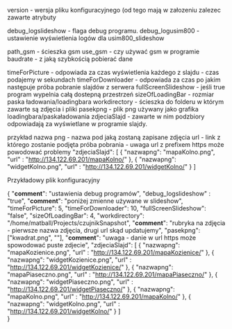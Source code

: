 version - wersja pliku konfiguracyjnego (od tego mają w załozeniu zalezec zawarte atrybuty

debug_logslideshow - flaga debug programu.
debug_logusim800 - ustawienie wyświetlenia logów dla usim800_slideshow

path_gsm - ścieszka gsm
use_gsm - czy używać gsm w programie
baudrate - z jaką szybkością pobierać dane

timeForPicture - odpowiada za czas wyświetlenia każdego z slajdu - czas podajemy w sekundach
timeForDownloader - odpowiada za czas po jakim następuje próba pobranie slajdów z serwera
fullScreenSlideshow - jeśli true program wypelnia całą dostepną przestrzeń
sizeOfLoadingBar - rozmiar paska ładowania/loadingbara
workdirectory - ścieszka do folderu w którym zawarte są zdjęcia i pliki
pasekpng - plik png używany jako grafika loadingbara/paskaładowania
zdjeciaSlajd - zawarte w nim podzbiory odpowiadają za wyświetlane w programie slajdy.

przykład
nazwa png - nazwa pod jaką zostaną zapisane zdjęcia
url - link z którego zostanie podjęta próba pobrania - uwaga url z prefixem https 
może powodować problemy
      "zdjeciaSlajd": [
           {
               "nazwapng": "mapaKolno.png",
               "url"     : "http://134.122.69.201/mapaKolno/"
           },
           {
               "nazwapng": "widgetKolno.png",
               "url"     : "http://134.122.69.201/widgetKolno/"
           }
      ] 

Przykładowy plik konfiguracyjny

{
  "__comment__": "ustawienia debug programów",
      "debug_logslideshow" : "true",
  "__comment__": "poniżej zmienne używane w slideshow",
      "timeForPicture": 5,
      "timeForDownloader": 10, 
      "fullScreenSlideshow": "false",
      "sizeOfLoadingBar": 4,
      "workdirectory": "/home/matball/Projects/czujnikSnapshot",
  "__comment__": "rubryka na zdjęcia - pierwsze nazwa zdjęcia, drugi url skąd updatujemy",
      "pasekpng": ["kwadrat.png", ""],
      "__comment__": "uwaga - danie w url https może spowodować puste zdjecie",
      "zdjeciaSlajd": [
           {
               "nazwapng": "mapaKozienice.png",
               "url"     : "http://134.122.69.201/mapaKozienice/"
           },
           {
               "nazwapng": "widgetKozienice.png",
               "url"     : "http://134.122.69.201/widgetKozienice/"
           },
           {
               "nazwapng": "mapaPiaseczno.png",
               "url"     : "http://134.122.69.201/mapaPiaseczno/"
           },
           {
               "nazwapng": "widgetPiaseczno.png",
               "url"     : "http://134.122.69.201/widgetPiaseczno/"
           },
           {
               "nazwapng": "mapaKolno.png",
               "url"     : "http://134.122.69.201/mapaKolno/"
           },
           {
               "nazwapng": "widgetKolno.png",
               "url"     : "http://134.122.69.201/widgetKolno/"
           }
      ]   
}


